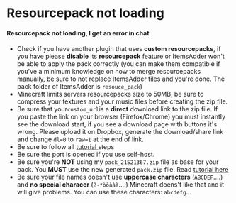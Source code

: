 # Resourcepack not loading

#### Resourcepack not loading, I get an error in chat <a id="resourcepack-not-loading-i-get-an-error-in-chat"></a>

* Check if you have another plugin that uses **custom resourcepacks**, if you have please **disable** its **resourcepack** feature or ItemsAdder won't be able to apply the pack correctly \(you can make them compatible if you've a minimum knowledge on how to merge resourcepacks manually, be sure to not replace ItemsAdder files and you're done. The pack folder of ItemsAdder is `resouce_pack`\)
* Minecraft limits servers resourcepacks size to 50MB, be sure to compress your textures and your music files before creating the zip file.
* Be sure that your`custom_url`is a **direct** download link to the zip file. If you paste the link on your browser \(Firefox/Chrome\) you must instantly see the download start, if you see a download page with buttons it's wrong. Please upload it on Dropbox, generate the download/share link and change `dl=0` to `raw=1` at the end of link.
* Be sure to follow all [tutorial ](../../plugin-usage/resourcepack-hosting/)steps
* Be sure the port is opened if you use self-host.
* Be sure you're **NOT** using my `pack_21521367.zip` file as base for your pack.  You **MUST** use the new generated `pack.zip` file. Read [tutorial here](../../plugin-usage/resourcepack-hosting/resourcepack-self-hosting.md)
* Be sure your file names doesn't use **uppercase characters** \(`ABCDEF`....\) and **no special characer** \(`?-*òòààà`....\) Minecraft doens't like that and it will give problems. You can use these characters: `abcdefg`...



